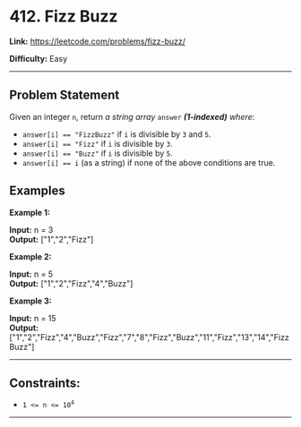 # 412. Fizz Buzz

**Link:** https://leetcode.com/problems/fizz-buzz/

**Difficulty:** Easy

---

## Problem Statement

Given an integer `n`, return _a string array_ `answer` _**(1-indexed)** where_:

- `answer[i] == "FizzBuzz"` if `i` is divisible by `3` and `5`.
- `answer[i] == "Fizz"` if `i` is divisible by `3`.
- `answer[i] == "Buzz"` if `i` is divisible by `5`.
- `answer[i] == i` (as a string) if none of the above conditions are true.


## Examples

**Example 1:**

**Input:** n = 3 \
**Output:** ["1","2","Fizz"]

**Example 2:**

**Input:** n = 5 \
**Output:** ["1","2","Fizz","4","Buzz"]

**Example 3:**

**Input:** n = 15 \
**Output:** \
["1","2","Fizz","4","Buzz","Fizz","7","8","Fizz","Buzz","11","Fizz","13","14","FizzBuzz"]

---

## Constraints:

- <code>1 <= n <= 10<sup>4</sup></code>

---
